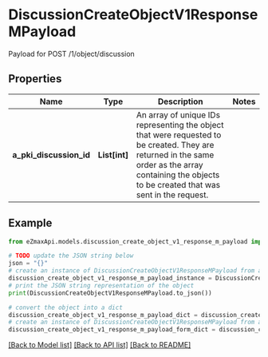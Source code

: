 # DiscussionCreateObjectV1ResponseMPayload

Payload for POST /1/object/discussion

## Properties

Name | Type | Description | Notes
------------ | ------------- | ------------- | -------------
**a_pki_discussion_id** | **List[int]** | An array of unique IDs representing the object that were requested to be created.  They are returned in the same order as the array containing the objects to be created that was sent in the request. | 

## Example

```python
from eZmaxApi.models.discussion_create_object_v1_response_m_payload import DiscussionCreateObjectV1ResponseMPayload

# TODO update the JSON string below
json = "{}"
# create an instance of DiscussionCreateObjectV1ResponseMPayload from a JSON string
discussion_create_object_v1_response_m_payload_instance = DiscussionCreateObjectV1ResponseMPayload.from_json(json)
# print the JSON string representation of the object
print(DiscussionCreateObjectV1ResponseMPayload.to_json())

# convert the object into a dict
discussion_create_object_v1_response_m_payload_dict = discussion_create_object_v1_response_m_payload_instance.to_dict()
# create an instance of DiscussionCreateObjectV1ResponseMPayload from a dict
discussion_create_object_v1_response_m_payload_form_dict = discussion_create_object_v1_response_m_payload.from_dict(discussion_create_object_v1_response_m_payload_dict)
```
[[Back to Model list]](../README.md#documentation-for-models) [[Back to API list]](../README.md#documentation-for-api-endpoints) [[Back to README]](../README.md)


